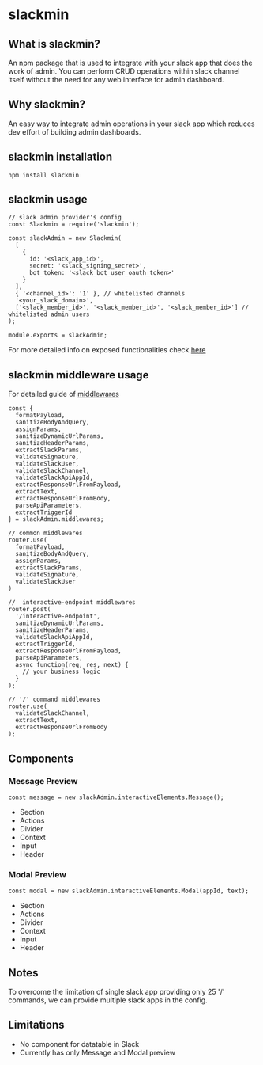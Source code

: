 # slackmin

## What is slackmin?
An npm package that is used to integrate with your slack app that does the work of admin. You can perform CRUD operations within slack channel itself without the need for any web interface for admin dashboard.

## Why slackmin?
An easy way to integrate admin operations in your slack app which reduces dev effort of building admin dashboards.

## slackmin installation

```
npm install slackmin
```

## slackmin usage

```
// slack admin provider's config
const Slackmin = require('slackmin');

const slackAdmin = new Slackmin(
  [
    {
      id: '<slack_app_id>',
      secret: '<slack_signing_secret>',
      bot_token: '<slack_bot_user_oauth_token>'
    }
  ],
  { '<channel_id>': '1' }, // whitelisted channels
  '<your_slack_domain>',
  ['<slack_member_id>', '<slack_member_id>', '<slack_member_id>'] // whitelisted admin users
);

module.exports = slackAdmin;
```

For more detailed info on exposed functionalities check [here](https://github.com/PLG-Works/slack-admin/blob/slack-admin-development/INDEX.md)

## slackmin middleware usage

For detailed guide of [middlewares](https://github.com/PLG-Works/slack-admin/blob/slack-admin-development/middlewares/middlewares.md)

```
const {
  formatPayload,
  sanitizeBodyAndQuery,
  assignParams,
  sanitizeDynamicUrlParams,
  sanitizeHeaderParams,
  extractSlackParams,
  validateSignature,
  validateSlackUser,
  validateSlackChannel,
  validateSlackApiAppId,
  extractResponseUrlFromPayload,
  extractText,
  extractResponseUrlFromBody,
  parseApiParameters,
  extractTriggerId
} = slackAdmin.middlewares;

// common middlewares
router.use(
  formatPayload,
  sanitizeBodyAndQuery,
  assignParams,
  extractSlackParams,
  validateSignature,
  validateSlackUser
)

//  interactive-endpoint middlewares
router.post(
  '/interactive-endpoint',
  sanitizeDynamicUrlParams,
  sanitizeHeaderParams,
  validateSlackApiAppId,
  extractTriggerId,
  extractResponseUrlFromPayload,
  parseApiParameters,
  async function(req, res, next) {
    // your business logic
  }
);

// '/' command middlewares
router.use(
  validateSlackChannel,
  extractText,
  extractResponseUrlFromBody
);
```

## Components

### Message Preview
```
const message = new slackAdmin.interactiveElements.Message();
```
- Section
- Actions
- Divider
- Context
- Input 
- Header
### Modal Preview
```
const modal = new slackAdmin.interactiveElements.Modal(appId, text);
```
- Section
- Actions
- Divider
- Context
- Input 
- Header

## Notes
To overcome the limitation of single slack app providing only 25 '/' commands, we can provide multiple slack apps in the config.

## Limitations
- No component for datatable in Slack
- Currently has only Message and Modal preview
